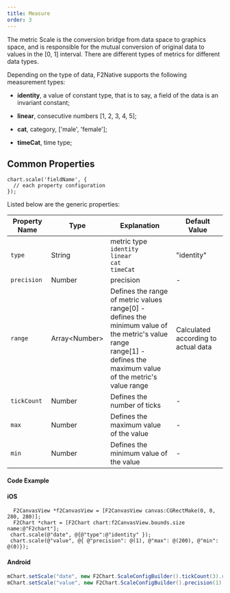 ```yaml
---
title: Measure
order: 3
---
```


The metric Scale is the conversion bridge from data space to graphics space, and is responsible for the mutual conversion of original data to values ​​in the [0, 1] interval. There are different types of metrics for different data types.

Depending on the type of data, F2Native supports the following measurement types:

- **identity**, a value of constant type, that is to say, a field of the data is an invariant constant;

- **linear**, consecutive numbers [1, 2, 3, 4, 5];

- **cat**, category, ['male', 'female'];

- **timeCat**, time type;


## Common Properties

````
chart.scale('fieldName', {
  // each property configuration
});
````

Listed below are the generic properties:

| **Property Name** | **Type** | **Explanation** | **Default Value**
| --- | --- | --- | --- |
| `type`| String | metric type <br/> `identity` <br/> `linear` <br/> `cat` <br/> `timeCat` | "identity"
| `precision`| Number | precision | -
| `range`| Array&lt;Number&gt; | Defines the range of metric values<br/> range[0] - defines the minimum value of the metric's value range<br/> range[1] - defines the maximum value of the metric's value range| Calculated according to actual data
| `tickCount`| Number | Defines the number of ticks | -
| `max`| Number | Defines the maximum value of the value | -
| `min`| Number | Defines the minimum value of the value | -


#### Code Example

#### iOS
````obj-c
  F2CanvasView *f2CanvasView = [F2CanvasView canvas:CGRectMake(0, 0, 280, 280)];
  F2Chart *chart = [F2Chart chart:f2CanvasView.bounds.size name:@"F2chart"];
 chart.scale(@"date", @{@"type":@"identity" });
 chart.scale(@"value", @{ @"precision": @(1), @"max": @(200), @"min": @(0)});
````

#### Android
````java
mChart.setScale("date", new F2Chart.ScaleConfigBuilder().tickCount(3).range(new double[]{0.1, 0.9}));
mChart.setScale("value", new F2Chart.ScaleConfigBuilder().precision(1).max(200).min(0));
````